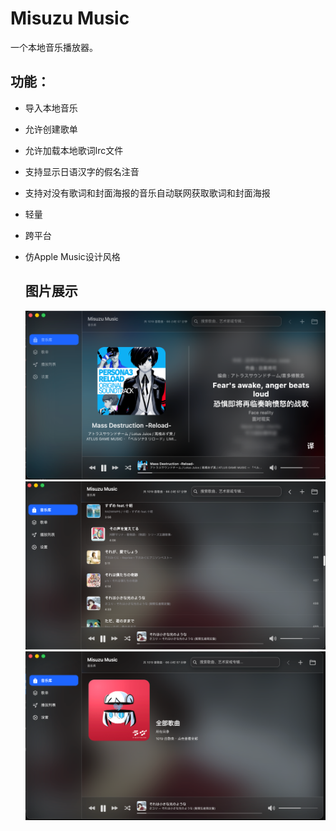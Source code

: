 # Misuzu Music

一个本地音乐播放器。

## 功能：

- 导入本地音乐
- 允许创建歌单
- 允许加载本地歌词lrc文件
- 支持显示日语汉字的假名注音
- 支持对没有歌词和封面海报的音乐自动联网获取歌词和封面海报
- 轻量
- 跨平台
- 仿Apple Music设计风格
  
  ## 图片展示
  
  ![1761059076469](images/README/1761059076469.png)
  ![1761059413673](images/README/1761059413673.png)
  ![1761059429750](images/README/1761059429750.png)

